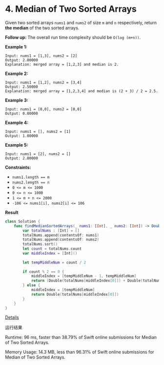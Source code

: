 # 4. Median of Two Sorted Arrays

Given two sorted arrays `nums1` and `nums2` of size `m` and `n` respectively, return **the median** of the two sorted arrays.

**Follow up:** The overall run time complexity should be `O(log (m+n))`.

**Example 1:**

```
Input: nums1 = [1,3], nums2 = [2]
Output: 2.00000
Explanation: merged array = [1,2,3] and median is 2.
```

**Example 2:**

```
Input: nums1 = [1,2], nums2 = [3,4]
Output: 2.50000
Explanation: merged array = [1,2,3,4] and median is (2 + 3) / 2 = 2.5.
```

**Example 3:**

```
Input: nums1 = [0,0], nums2 = [0,0]
Output: 0.00000
```

**Example 4:**

```
Input: nums1 = [], nums2 = [1]
Output: 1.00000
```

**Example 5:**

```
Input: nums1 = [2], nums2 = []
Output: 2.00000
```

**Constraints:**

- `nums1.length == m`
- `nums2.length == n`
- `0 <= m <= 1000`
- `0 <= n <= 1000`
- `1 <= m + n <= 2000`
- `-106 <= nums1[i], nums2[i] <= 106`



**Result**

```swift
class Solution {
    func findMedianSortedArrays(_ nums1: [Int], _ nums2: [Int]) -> Double {
        var totalNums : [Int] = []
        totalNums.append(contentsOf: nums1)
        totalNums.append(contentsOf: nums2)
        totalNums.sort()
        let count = totalNums.count
        var middleIndex = [Int]()
        
        let tempMiddleNum = count / 2
        
        if count % 2 == 0 {
            middleIndex = [tempMiddleNum - 1, tempMiddleNum]
            return (Double(totalNums[middleIndex[0]]) + Double(totalNums[middleIndex[1]])) / 2
        } else {
            middleIndex = [tempMiddleNum]
            return Double(totalNums[middleIndex[0]])
        }
    }
}
```



[Details ](https://leetcode.com/submissions/detail/440622483/)

运行结果

Runtime: 96 ms, faster than 38.79% of Swift online submissions for Median of Two Sorted Arrays.

Memory Usage: 14.3 MB, less than 96.31% of Swift online submissions for Median of Two Sorted Arrays.